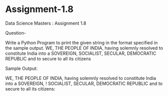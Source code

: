 # Assignment-1.8

Data Science Masters : Assignment 1.8

Question- 

Write a Python Program to print the given string in the format specified in the sample output.
WE, THE PEOPLE OF INDIA, having solemnly resolved to constitute India into a SOVEREIGN, SOCIALIST, SECULAR, DEMOCRATIC REPUBLIC and to secure to all its citizens

Sample Output:

WE, THE PEOPLE OF INDIA,
  having solemnly resolved to constitute India into a SOVEREIGN, !
    SOCIALIST, SECULAR, DEMOCRATIC REPUBLIC
    and to secure to all its citizens:
